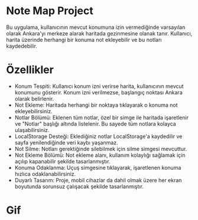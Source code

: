 # Note Map Project
Bu uygulama, kullanıcının mevcut konumuna izin vermediğinde varsayılan olarak Ankara'yı merkeze alarak haritada gezinmesine olanak tanır. Kullanıcı, harita üzerinde herhangi bir konuma not ekleyebilir ve bu notları kaydedebilir.

# Özellikler
- Konum Tespiti: Kullanıcı konum izni verirse harita, kullanıcının mevcut konumunu gösterir. Konum izni verilmezse, başlangıç noktası Ankara olarak belirlenir.
- Not Ekleme: Haritada herhangi bir noktaya tıklayarak o konuma not ekleyebilirsiniz.
- Notlar Bölümü: Eklenen tüm notlar, özel bir simge ile haritada işaretlenir ve "Notlar" başlığı altında listelenir. Bu sayede tüm notlara kolayca ulaşabilirsiniz.
- LocalStorage Desteği: Eklediğiniz notlar LocalStorage'a kaydedilir ve sayfa yenilendiğinde veri kaybı yaşanmaz.
- Not Silme: Notları gerektiğinde silebilmek için silme simgesi mevcuttur.
- Not Ekleme Bölümü: Not ekleme alanı, kullanım kolaylığı sağlamak için açılıp kapanabilir şekilde tasarlanmıştır.
- Konuma Odaklanma: Uçuş simgesine tıklayarak, işaretlenen konuma hızlıca odaklanabilirsiniz.
- Duyarlı Tasarım: Proje, mobil cihazlar da dahil olmak üzere her ekran boyutunda sorunsuz çalışacak şekilde tasarlanmıştır.

# Gif


